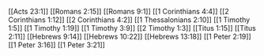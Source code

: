 [[Acts 23:1]]
[[Romans 2:15]]
[[Romans 9:1]]
[[1 Corinthians 4:4]]
[[2 Corinthians 1:12]]
[[2 Corinthians 4:2]]
[[1 Thessalonians 2:10]]
[[1 Timothy 1:5]]
[[1 Timothy 1:19]]
[[1 Timothy 3:9]]
[[2 Timothy 1:3]]
[[Titus 1:15]]
[[Titus 2:11]]
[[Hebrews 9:14]]
[[Hebrews 10:22]]
[[Hebrews 13:18]]
[[1 Peter 2:19]]
[[1 Peter 3:16]]
[[1 Peter 3:21]]
